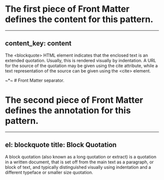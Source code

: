 # The first piece of Front Matter defines the content for this pattern.
---
content_key: content
---
The &lt;blockquote&gt; HTML element indicates that the enclosed text is an extended quotation. Usually, this is rendered visually by indentation. A URL for the source of the quotation may be given using the cite attribute, while a text representation of the source can be given using the &lt;cite&gt; element.

~*~ # Front Matter separator.

# The second piece of Front Matter defines the annotation for this pattern.
---
el: blockquote
title: Block Quotation
---
A block quotation (also known as a long quotation or extract) is a quotation in a written document, that is set off from the main text as a paragraph, or block of text, and typically distinguished visually using indentation and a different typeface or smaller size quotation.
